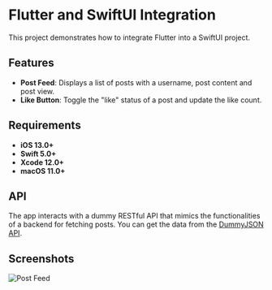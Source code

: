 # Flutter and SwiftUI Integration

This project demonstrates how to integrate Flutter into a SwiftUI project.

## Features

- **Post Feed**: Displays a list of posts with a username, post content and post view.
- **Like Button**: Toggle the "like" status of a post and update the like count.

## Requirements

- **iOS 13.0+**
- **Swift 5.0+**
- **Xcode 12.0+**
- **macOS 11.0+**

## API

The app interacts with a dummy RESTful API that mimics the functionalities of a backend for fetching posts.
You can get the data from the [DummyJSON API](https://dummyjson.com/).

## Screenshots

![Post Feed]()
